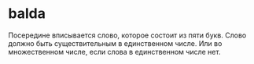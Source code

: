 # balda
Посередине вписывается слово, которое состоит из пяти букв.
Слово должно быть существительным в единственном числе. Или во множественном числе, если слова в единственном числе нет.
